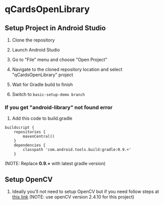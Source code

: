 # qCardsOpenLibrary


## Setup Project in Android Studio

1. Clone the repository

2. Launch Android Studio

3. Go to "File" menu and choose "Open Project"
4. Navigate to the cloned repository location and select "qCardsOpenLibrary" project
5. Wait for Gradle build to finish
6. Switch to ```basic-setup-demo branch```

### If you get "android-library" not found error
1. Add this code to build.gradle 
```
buildscript {
    repositories {
        mavenCentral()
    }
    dependencies {
        classpath 'com.android.tools.build:gradle:0.9.+'
    } 
```
 (NOTE: Replace **0.9.+** with latest gradle version)

## Setup OpenCV
1. Ideally you'll not need to setup OpenCV but if you need follow steps at [this link](http://stackoverflow.com/questions/27406303/opencv-in-android-studio)
(NOTE: use openCV version 2.4.10 for this project)
